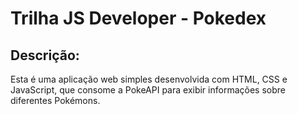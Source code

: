 # Trilha JS Developer - Pokedex

## Descrição:

Esta é uma aplicação web simples desenvolvida com HTML, CSS e JavaScript, que consome a PokeAPI para exibir informações sobre diferentes Pokémons.

